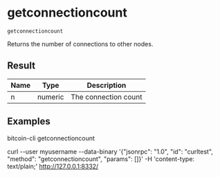 # getconnectioncount

`getconnectioncount`

Returns the number of connections to other nodes.

## Result

| Name | Type    | Description          |
| ---- | ------- | -------------------- |
| n    | numeric | The connection count |

## Examples

bitcoin-cli getconnectioncount

curl --user myusername --data-binary '{"jsonrpc": "1.0", "id": "curltest", "method": "getconnectioncount", "params": []}' -H 'content-type: text/plain;' http://127.0.0.1:8332/